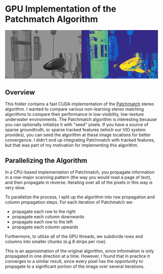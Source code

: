 # GPU Implementation of the Patchmatch Algorithm

![Patchmatch GPU implementation example](/resources/patchmatch_example.png)

## Overview

This folder contains a fast CUDA implementation of the [Patchmatch](https://gfx.cs.princeton.edu/pubs/Barnes_2009_PAR/) stereo algorithm. I wanted to compare various non-learning stereo matching algorithms to compare their performance in low-visibility, low-texture underwater environments. The Patchmatch algorithm is interesting because you can optionally initialize it with "seed" pixels. If you have a source of sparse groundtruth, or sparse tracked features (which our VIO system provides), you can seed the algorithm at these image locations for better convergence. I didn't end up integrating Patchmatch with tracked features, but that was part of my motivation for implementing this algorithm.

## Parallelizing the Algorithm

In a CPU-based implementation of Patchmatch, you propagate information in a row-major scanning pattern (the way you would read a page of text), and then propagate in reverse. Iterating over all of the pixels in this way is very slow.

To parallelize the process, I split up the algorithm into row propagation and column propagation steps. For each iteration of Patchmatch we:
- propagate each row to the right
- propagate each column downwards
- propagate each row to the left
- propagate each column upwards

Furthermore, to utilize all of the GPU threads, we subdivide rows and columns into smaller chunks (e.g 8 strips per row).

This is an approximation of the original algorithm, since information is only propagated in one direction at a time. However, I found that in practice it converges to a similar result, since every pixel has the opportunity to propagate to a significant portion of the image over several iterations.
